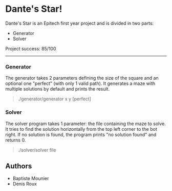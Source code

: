 # Dante's Star!

Dante's Star is an Epitech first year project and is divided in two parts:
- Generator
- Solver

Project success: 85/100

---

### Generator
The generator takes 2 parameters defining the size of the square and an optional one "perfect" (with only 1 valid path). It generates a maze with multiple solutions by default and prints the result.
> ./generator/generator x y [perfect]

### Solver
The solver program takes 1 parameter: the file containing the maze to solve. It tries to find the solution horizontally from the top left corner to the bot right. If no solution is found, the program prints "no solution found" and returns 0.
> ./solver/solver file

## Authors
- Baptiste Mounier
- Denis Roux